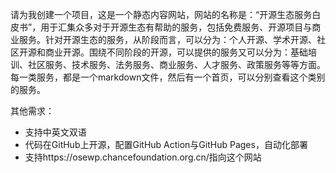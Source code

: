 请为我创建一个项目，这是一个静态内容网站，网站的名称是：“开源生态服务白皮书”，用于汇集众多对于开源生态有帮助的服务，包括免费服务、开源项目与商业服务。针对开源生态的服务，从阶段而言，可以分为：个人开源、学术开源、社区开源和商业开源。围绕不同阶段的开源，可以提供的服务又可以分为：基础培训、社区服务、技术服务、法务服务、商业服务、人才服务、政策服务等等方面。每一类服务，都是一个markdown文件，然后有一个首页，可以分别查看这个类别的服务。

其他需求：
* 支持中英文双语
* 代码在GitHub上开源，配置GitHub Action与GitHub Pages，自动化部署
* 支持https://osewp.chancefoundation.org.cn/指向这个网站
